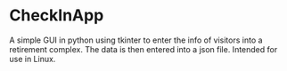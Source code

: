 # CheckInApp
A simple GUI in python using tkinter to enter the info of visitors into a retirement complex. The data is then entered into a json file. Intended for use in Linux.
